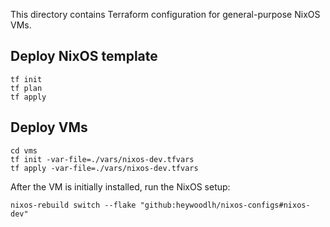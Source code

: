 This directory contains Terraform configuration for general-purpose NixOS VMs.

## Deploy NixOS template

```
tf init
tf plan
tf apply
```

## Deploy VMs

```
cd vms
tf init -var-file=./vars/nixos-dev.tfvars
tf apply -var-file=./vars/nixos-dev.tfvars
```

After the VM is initially installed, run the NixOS setup:

```
nixos-rebuild switch --flake "github:heywoodlh/nixos-configs#nixos-dev"
```
